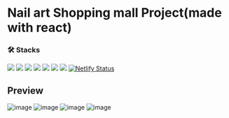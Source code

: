 # Nail art Shopping mall Project(made with react)
### 🛠️ Stacks
<img src="https://img.shields.io/badge/React-61DAFB?style=flat-square&logo=React&logoColor=white"/> <img src="https://img.shields.io/badge/HTML-E34F26?style=flat-square&logo=Html5&logoColor=white"/> <img src="https://img.shields.io/badge/CSS-1572B6?style=flat-square&logo=CSS3&logoColor=white"/> <img src="https://img.shields.io/badge/JavaScript-F7DF1E?style=flat-square&logo=JavaScript&logoColor=white"/> <img src="https://img.shields.io/badge/Tailwind_CSS-06B6D4?style=flat-square&logo=tailwindcss&logoColor=white"/> <img src="https://img.shields.io/badge/npm-CB3837?style-flat-square&logo=npm&logoColor=white"/> <img src="https://img.shields.io/badge/NextUI-000000?style=flat-square&logo=nextui&logoColor=white"/> [![Netlify Status](https://api.netlify.com/api/v1/badges/d62c77a9-221c-4f5e-a2b1-35e0762a8269/deploy-status)](https://app.netlify.com/sites/mystyrious-nail-shop/deploys)

## Preview
![image](https://github.com/user-attachments/assets/487b079a-bc9c-46fa-87fb-0398ae48d4fc)
![image](https://github.com/user-attachments/assets/419cc1d7-2f9e-48d2-905b-e2cb822a2ccd)
![image](https://github.com/user-attachments/assets/ba582df7-e4a8-44f7-9fb6-14f636c92760)
![image](https://github.com/user-attachments/assets/dee07939-4986-4946-9e99-c4b6e19c2b56)

